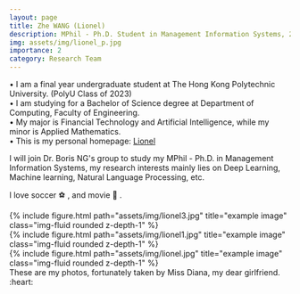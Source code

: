 ```yaml
---
layout: page
title: Zhe WANG (Lionel)
description: MPhil - Ph.D. Student in Management Information Systems, 2023 – Present
img: assets/img/lionel_p.jpg
importance: 2
category: Research Team
---
```


•   I am a final year undergraduate student at The Hong Kong Polytechnic University. (PolyU Class of 2023)<br>
•   I am studying for a Bachelor of Science degree at Department of Computing, Faculty of Engineering.<br>
•   My major is Financial Technology and Artificial Intelligence, while my minor is Applied Mathematics.<br>
•   This is my personal homepage: <a href="https://zhe-wang0018.github.io/">Lionel</a> <br>

I will join Dr. Boris NG's group to study my MPhil - Ph.D. in Management Information Systems, my research interests mainly lies on Deep Learning, Machine learning, Natural Language Processing, etc.

I love soccer ⚽ , and movie 🎥 . 


<div class="row">
    <div class="col-sm mt-3 mt-md-0">
        {% include figure.html path="assets/img/lionel3.jpg" title="example image" class="img-fluid rounded z-depth-1" %}
    </div>
    <div class="col-sm mt-3 mt-md-0">
        {% include figure.html path="assets/img/lionel1.jpg" title="example image" class="img-fluid rounded z-depth-1" %}
    </div>
    <div class="col-sm mt-3 mt-md-0">
        {% include figure.html path="assets/img/lionel.jpg" title="example image" class="img-fluid rounded z-depth-1" %}
    </div>
</div>
<div class="caption">
    These are my photos, fortunately taken by Miss Diana, my dear girlfriend. :heart:
</div>



